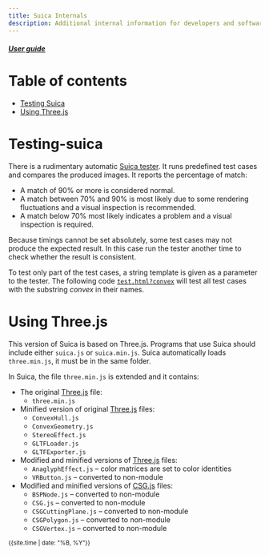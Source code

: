 ```yaml
---
title: Suica Internals
description: Additional internal information for developers and software masochists
---
```

##### [User guide](user-guide.md)


# Table of contents

- [Testing Suica](#testing-suica)
- [Using Three.js](#using-threejs)


# Testing-suica

There is a rudimentary automatic [Suica tester](../test/test.html). It runs predefined test cases and compares the produced images. It reports the percentage of match:

- A match of 90% or more is considered normal.
- A match between 70% and 90% is most likely due to some rendering fluctuations
and a visual inspection is recommended.
- A match below 70% most likely indicates a problem and a visual inspection is
required.

Because timings cannot be set absolutely, some test cases may not produce the expected result. In this case run the tester another time to check whether the result is consistent.

To test only part of the test cases, a string template is given as a parameter to the tester. The following code [`test.html?convex`](../test/test.html?convex) will test all test cases with the substring *convex* in their names.



# Using Three.js

This version of Suica is based on Three.js. Programs that use Suica should include either `suica.js` or `suica.min.js`. Suica automatically loads `three.min.js`, it must be in the same folder.

In Suica, the file `three.min.js` is extended and it contains:

- The original [Three.js](https://github.com/mrdoob/three.js/) file:
	- `three.min.js`
- Minified version of original [Three.js](https://github.com/mrdoob/three.js/) files:
	- `ConvexHull.js`
	- `ConvexGeometry.js`
	- `StereoEffect.js`
	- `GLTFLoader.js`
	- `GLTFExporter.js`
- Modified and minified versions of [Three.js](https://github.com/mrdoob/three.js/) files:
	- `AnaglyphEffect.js` &ndash; color matrices are set to color identities
	- `VRButton.js` &ndash; converted to non-module
- Modified and minified versions of [CSG.js](https://github.com/looeee/threejs-csg) files:
	- `BSPNode.js` &ndash; converted to non-module
	- `CSG.js` &ndash; converted to non-module
	- `CSGCuttingPlane.js` &ndash; converted to non-module
	- `CSGPolygon.js` &ndash; converted to non-module
	- `CSGVertex.js` &ndash; converted to non-module



<small>{{site.time | date: "%B, %Y"}}</small>